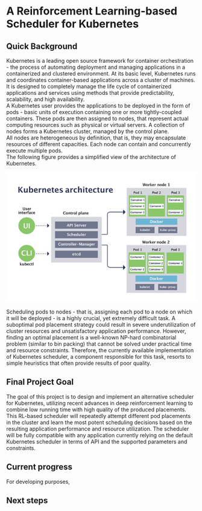 # A Reinforcement Learning-based Scheduler for Kubernetes
## Quick Background 

Kubernetes is a leading open source framework for container orchestration - the process of automating deployment and managing applications in a containerized and clustered environment. At its basic level, Kubernetes runs and coordinates container-based applications across a cluster of machines. It is designed to completely manage the life cycle of containerized applications and services using methods that provide predictability, scalability, and high availability. \
A Kubernetes user provides the applications to be deployed in the form of pods - basic units of execution containing one or more tightly-coupled containers. These pods are then assigned to nodes, that represent actual computing resources such as physical or virtual servers. A collection of nodes forms a Kubernetes cluster, managed by the control plane. \
All nodes are heterogeneous by definition, that is, they may encapsulate resources of different capacities. Each node can contain and concurrently execute multiple pods. \
The following figure provides a simplified view of the architecture of Kubernetes.

![alt text for screen readers](docs/images/k8s.jpeg)

Scheduling pods to nodes - that is, assigning each pod to a node on which it will be deployed - is a highly crucial, yet extremely difficult task. A suboptimal pod placement strategy could result in severe underutilization of cluster resources and unsatisfactory application performance. However, finding an optimal placement is a well-known NP-hard combinatorial problem (similar to bin packing) that cannot be solved under practical time and resource constraints. Therefore, the currently available implementation of Kubernetes scheduler, a component responsible for this task, resorts to simple heuristics that often provide results of poor quality.

## Final Project Goal

The goal of this project is to design and implement an alternative scheduler for Kubernetes, utilizing recent advances in deep reinforcement learning to combine low running time with high quality of the produced placements. This RL-based scheduler will repeatedly attempt different pod placements in the cluster and learn the most potent scheduling decisions based on the resulting application performance and resource utilization. The scheduler will be fully compatible with any application currently relying on the default Kubernetes scheduler in terms of API and the supported parameters and constraints.

## Current progress
For developing purposes, 

## Next steps

